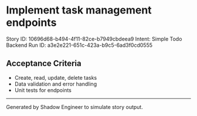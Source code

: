 # Implement task management endpoints

Story ID: 10696d68-b494-4f11-82ce-b7949cbdeea9
Intent: Simple Todo Backend
Run ID: a3e2e221-651c-423a-b9c5-6ad3f0cd0555

## Acceptance Criteria
- Create, read, update, delete tasks
- Data validation and error handling
- Unit tests for endpoints

---
Generated by Shadow Engineer to simulate story output.
